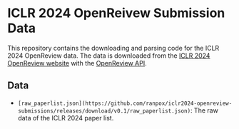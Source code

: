 # ICLR 2024 OpenReivew Submission Data

This repository contains the downloading and parsing code for the ICLR 2024 OpenReview data. The data is downloaded from the [ICLR 2024 OpenReview website](https://openreview.net/group?id=ICLR.cc/2024/Conference) with the [OpenReview API](https://docs.openreview.net/reference/api-v2/).

## Data
- `[raw_paperlist.json](https://github.com/ranpox/iclr2024-openreview-submissions/releases/download/v0.1/raw_paperlist.json)`: The raw data of the ICLR 2024 paper list.